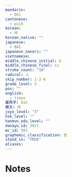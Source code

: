 ```yaml
---
mandarin:
  - bèi
cantonese:
  - pui5
korean:
  - 배
korean_native: ""
japanese:
  - BAI
japanese_nanori: ""
vietnamese:
middle_chinese_initial: b
middle_chinese_final: ʌi
stroke_count: "10"
radical: 人
skip_number: 1-2-8
grade_level: 3
pos: ""
english:
  - times
羅馬字: bai
韓文: 배
joyo_level: "3"
hsk_level: ""
hanmun_edu_level: ""
danayo_id: 3021
mc_id: 997
graphemic_classification: 咅
stand_in: "TRUE"
aliases:
---
```


# Notes
